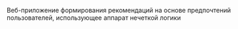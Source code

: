 Веб-приложение формирования рекомендаций на основе предпочтений пользователей, использующее аппарат нечеткой логики
